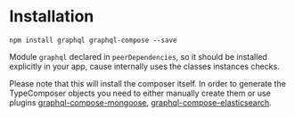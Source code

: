 # Installation

```
npm install graphql graphql-compose --save
```
Module `graphql` declared in `peerDependencies`, so it should be installed explicitly in your app, cause internally uses the classes instances checks.

Please note that this will install the composer itself. In order to generate the TypeComposer objects you need to either manually create them or use plugins [graphql-compose-mongoose](https://github.com/nodkz/graphql-compose-mongoose), [graphql-compose-elasticsearch](https://github.com/nodkz/graphql-compose-elasticsearch).
